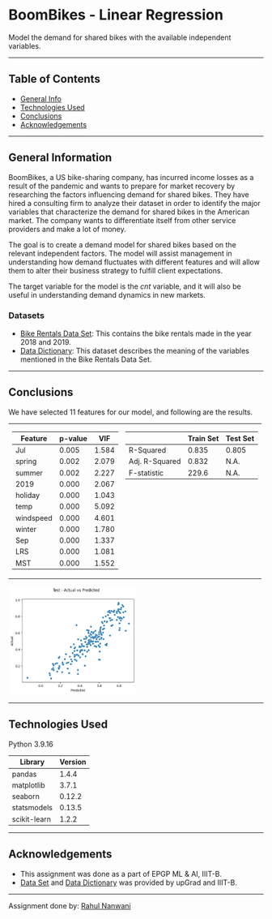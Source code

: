 # BoomBikes - Linear Regression

Model the demand for shared bikes with the available independent variables.

---

## Table of Contents

- [General Info](#general-information)
- [Technologies Used](#technologies-used)
- [Conclusions](#conclusions)
- [Acknowledgements](#acknowledgements)

---

## General Information

BoomBikes, a US bike-sharing company, has incurred income losses as a result of the pandemic and wants to prepare for market recovery by researching the factors influencing demand for shared bikes. They have hired a consulting firm to analyze their dataset in order to identify the major variables that characterize the demand for shared bikes in the American market. The company wants to differentiate itself from other service providers and make a lot of money.

The goal is to create a demand model for shared bikes based on the relevant independent factors. The model will assist management in understanding how demand fluctuates with different features and will allow them to alter their business strategy to fulfill client expectations.

The target variable for the model is the _cnt_ variable, and it will also be useful in understanding demand dynamics in new markets.

### Datasets

- [Bike Rentals Data Set](https://ml-course2-upgrad.s3.amazonaws.com/Linear+Regression+Assignment/Bike+Sharing+Assignment/day.csv): This contains the bike rentals made in the year 2018 and 2019.
- [Data Dictionary](https://drive.google.com/file/d/1x4Vi_FF0DEmTN1Cf6BnPHUuQP9p0s0Pz/view?usp=sharing): This dataset describes the meaning of the variables mentioned in the Bike Rentals Data Set.

---

## Conclusions

We have selected 11 features for our model, and following are the results.

<table>
<tr><td style="vertical-align: baseline;">

| Feature   | p-value | VIF   |
| --------- | ------- | ----- |
| Jul       | 0.005   | 1.584 |
| spring    | 0.002   | 2.079 |
| summer    | 0.002   | 2.227 |
| 2019      | 0.000   | 2.067 |
| holiday   | 0.000   | 1.043 |
| temp      | 0.000   | 5.092 |
| windspeed | 0.000   | 4.601 |
| winter    | 0.000   | 1.780 |
| Sep       | 0.000   | 1.337 |
| LRS       | 0.000   | 1.081 |
| MST       | 0.000   | 1.552 |

</td><td style="vertical-align: baseline;">

|                | Train Set | Test Set |
| -------------- | --------- | -------- |
| R-Squared      | 0.835     | 0.805    |
| Adj. R-Squared | 0.832     | N.A.     |
| F-statistic    | 229.6     | N.A.     |

</td>
</tr>
</table>

<img src="images/test_actual_vs_predicted.png" alt="Test - Actual vs Predicted" width="50%">

---

## Technologies Used

Python 3.9.16

| Library      | Version |
| ------------ | ------- |
| pandas       | 1.4.4   |
| matplotlib   | 3.7.1   |
| seaborn      | 0.12.2  |
| statsmodels  | 0.13.5  |
| scikit-learn | 1.2.2   |

---

## Acknowledgements

- This assignment was done as a part of EPGP ML & AI, IIIT-B.
- [Data Set](https://ml-course2-upgrad.s3.amazonaws.com/Linear+Regression+Assignment/Bike+Sharing+Assignment/day.csv) and [Data Dictionary](https://drive.google.com/file/d/1x4Vi_FF0DEmTN1Cf6BnPHUuQP9p0s0Pz/view?usp=sharing) was provided by upGrad and IIIT-B.

---

Assignment done by: [Rahul Nanwani](https://github.com/rahul-nanwani)
